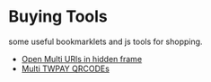 # Buying Tools

some useful bookmarklets and js tools for shopping.

* [Open Multi URls in hidden frame](mopen.html)
* [Multi TWPAY QRCODEs ](qrcode.html)
